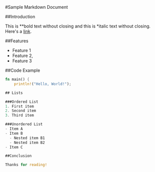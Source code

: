 #Sample Markdown Document

##Introduction

This is **bold text without closing and this is *italic text without closing. Here's a [link](https://example.com).

##Features

- Feature 1
- Feature 2,
- Feature 3

##Code Example

```rust
fn main() {
    println!("Hello, World!");

## Lists

###Ordered List
1. First item
2. Second item
3. Third item

###Unordered List
- Item A
- Item B
  - Nested item B1
  - Nested item B2
- Item C

##Conclusion

Thanks for reading!
